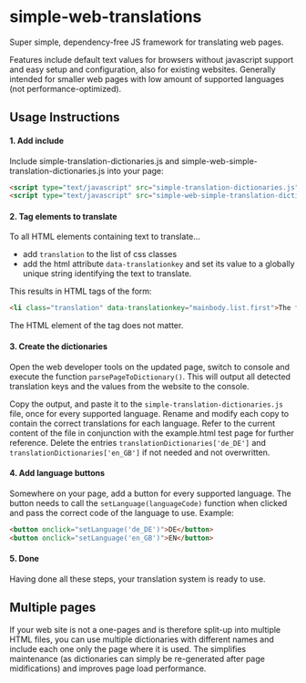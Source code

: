 # simple-web-translations

Super simple, dependency-free JS framework for translating web pages.

Features include default text values for browsers without javascript support and easy setup and configuration, also for existing websites.
Generally intended for smaller web pages with low amount of supported languages (not performance-optimized).

## Usage Instructions

#### 1. Add include
Include simple-translation-dictionaries.js and simple-web-simple-translation-dictionaries.js into your page:
```html
<script type="text/javascript" src="simple-translation-dictionaries.js"></script>
<script type="text/javascript" src="simple-web-simple-translation-dictionaries.js"></script>
```

#### 2. Tag elements to translate
To all HTML elements containing text to translate...
- add ``translation`` to the list of css classes
- add the html attribute ``data-translationkey`` and set its value to a globally unique string identifying the text to translate.

This results in HTML tags of the form:
```html
<li class="translation" data-translationkey="mainbody.list.first">The first item in your list</li>
```
The HTML element of the tag does not matter.

#### 3. Create the dictionaries
Open the web developer tools on the updated page, switch to console and execute the function ``parsePageToDictionary()``.
This will output all detected translation keys and the values from the website to the console.

Copy the output, and paste it to the ``simple-translation-dictionaries.js`` file, once for every supported language.
Rename and modify each copy to contain the correct translations for each language.
Refer to the current content of the file in conjunction with the example.html test page for further reference.
Delete the entries ``translationDictionaries['de_DE']`` and ``translationDictionaries['en_GB']`` if not needed and not overwritten.

#### 4. Add language buttons
Somewhere on your page, add a button for every supported language.
The button needs to call the ``setLanguage(languageCode)`` function when clicked and pass the correct code of the language to use.
Example:
````html
<button onclick="setLanguage('de_DE')">DE</button>
<button onclick="setLanguage('en_GB')">EN</button>
````

#### 5. Done
Having done all these steps, your translation system is ready to use.

## Multiple pages

If your web site is not a one-pages and is therefore split-up into multiple HTML files, you can use multiple dictionaries with different names and include each one only the page where it is used.
The simplifies maintenance (as dictionaries can simply be re-generated after page midifications) and improves page load performance. 
